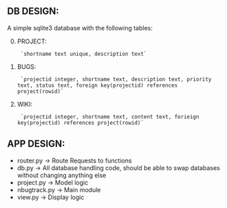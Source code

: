 
## DB DESIGN: ##

A simple sqlite3 database with the following tables:

0. PROJECT:

		`shortname text unique, description text`
	  
1. BUGS:

		`projectid integer, shortname text, description text, priority text, status text, foreign key(projectid) references project(rowid)`

2. WIKI:
	
		`projectid integer, shortname text, content text, forieign key(projectid) references project(rowid)`

## APP DESIGN: ##

* router.py	-> Route Requests to functions
* db.py	  	-> All database handling code, should be able to
        	   swap databases without changing anything else
* project.py	-> Model logic
* nbugtrack.py	-> Main module	
* view.py	-> Display logic
